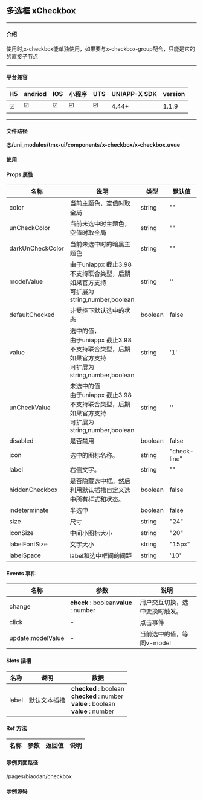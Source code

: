 
## 多选框 xCheckbox

***

#### 介绍

使用时,x-checkbox能单独使用，如果要与x-checkbox-group配合，只能是它的的直接子节点

***

#### 平台兼容

| H5 | andriod | IOS | 小程序 | UTS | UNIAPP-X SDK | version |
| --- | --- | --- | --- | --- | --- | --- |
| ☑ | ☑️ | ☑️ | ☑️ | ☑️ | 4.44+ | 1.1.9 |

***

#### 文件路径

**@/uni_modules/tmx-ui/components/x-checkbox/x-checkbox.uvue**

#### 使用

<x-checkbox></x-checkbox>

#### Props 属性

| 名称 | 说明 | 类型 | 默认值 |
| ------ | ---- | ---- | ---- |
| color | 当前主题色，空值时取全局 | string | "" |
| unCheckColor | 当前未选中时主题色，空值时取全局 | string | "" |
| darkUnCheckColor | 当前未选中时的暗黑主题色 | string | "" |
| modelValue | 由于uniappx 截止3.98<br>不支持联合类型，后期如果官方支持<br>可扩展为string,number,boolean | string | '' |
| defaultChecked | 非受控下默认选中的状态 | boolean | false |
| value | 选中的值，<br>由于uniappx 截止3.98<br>不支持联合类型，后期如果官方支持<br>可扩展为string,number,boolean | string | '1' |
| unCheckValue | 未选中的值<br>由于uniappx 截止3.98<br>不支持联合类型，后期如果官方支持<br>可扩展为string,number,boolean | string | '' |
| disabled | 是否禁用 | boolean | false |
| icon | 选中的图标名称。 | string | "check-line" |
| label | 右侧文字。 | string | "" |
| hiddenCheckbox | 是否隐藏选中框。然后利用默认插槽自定义选中所有样式和状态。 | boolean | false |
| indeterminate | 半选中 | boolean | false |
| size | 尺寸 | string | "24" |
| iconSize | 中间小图标大小 | string | "20" |
| labelFontSize | 文字大小 | string | "15px" |
| labelSpace | label和选中框间的间距 | string | '10' |



#### Events 事件

| 名称 | 参数 | 说明 |
| ------ | ---- | ---- |
| change | **check** : boolean**value** : number | 用户交互切换，选中变换时触发。 |
| click | - | 点击事件 |
| update:modelValue | - | 当前选中的值，等同v-model |


#### Slots 插槽

| 名称 | 说明 | 数据 |
| ------ | ---- | ---- |
| label | 默认文本插槽 | **checked** : boolean<br>**checked** : number<br>**value** : boolean<br>**value** : number<br> |


#### Ref 方法

| 名称 | 参数 | 返回值 | 说明 |
| ------ | ---- | ---- | ---- |


#### 示例页面路径

/pages/biaodan/checkbox

#### 示例源码

<template>
	<!-- #ifdef APP -->
	<scroll-view style="flex:1">
	<!-- #endif -->
	<!-- #ifdef MP-WEIXIN -->
	<page-meta :page-style="`background-color:${xThemeConfigBgColor}`">
		<navigation-bar :background-color="xThemeConfigNavBgColor" :front-color="xThemeConfigNavFontColor"></navigation-bar>
	</page-meta>
	<!-- #endif -->
		<x-sheet>
			<x-text font-size="18" class=" text-weight-b mb-8">多选框 checkbox</x-text>
			<x-text  color="#999999">
				由于uniappx3.98不支持联合类型推断，因此选中和未选中值只能是number，待后续官方兼容类型推断
			</x-text>
		</x-sheet>
		<x-loading v-if="loading"></x-loading>
		<view v-if="!loading">
			<x-sheet class="flex flex-row">
				
				<x-checkbox @change="onlyChange" label="苹果"></x-checkbox>
				<x-checkbox color="error"  unCheckColor="error" class="ml-12" label="香蕉"></x-checkbox>
				<x-checkbox color="warn"  unCheckColor="warn" class="ml-12" label="豆腐"></x-checkbox>
				<x-checkbox :model-value="'1'" color="success"  unCheckColor="success" class="ml-12" label="李子"></x-checkbox>
			</x-sheet>
			<x-sheet>
				<x-checkbox   unCheckColor="primary" >
					<template v-slot:label><x-text>由于uniappx3.98不支持联合类型推断，因此选中和未选中值只能是number，待后续官方兼容类型推断</x-text></template>
				</x-checkbox>
				<x-checkbox color="error"   unCheckColor="error"  class="mt-12">
					<template v-slot:label><x-text>由于uniappx3.98不支持联合类型推断，因此选中和未选中值只能是number，待后续官方兼容类型推断</x-text></template>
				</x-checkbox>
				<x-checkbox-group direction='column'>
					<x-checkbox  color="error"   unCheckColor="error"  class="mt-12">
						<template v-slot:label>
							<x-text>由于uniappx3.98不支持联合类型推断，因此选中和未选中值只能是number，待后续官方兼容类型推断</x-text>
						</template>
					</x-checkbox>
				</x-checkbox-group>
			</x-sheet>
			<x-sheet>
				<x-text font-size="18" class=" text-weight-b mb-8">通过插槽完全自定样式</x-text>
				<x-text  color="#999999" class="text-size-b">
					不需要再引入其它变量，可通过插槽变量控制样式
				</x-text>
			</x-sheet>
			<x-sheet>
				<x-checkbox :hidden-checkbox="true">
					<template v-slot:label="{checked,value}">
						<x-sheet :margin="['0']" :color="checked?'primary':'info'"
							class="flex flex-row flex-row-center-start">
							<x-checkbox :model-value="value" color="warn"></x-checkbox>
							<x-text :class="[checked?'text-white':'text-black']" class="flex-1">{{checked}}点击我来切换选中</x-text>
						</x-sheet>
					</template>
				</x-checkbox>

				<x-checkbox :hidden-checkbox="true">
					<template v-slot:label="{checked,value}">
						<x-sheet :margin="['0','16','0','0']" :color="checked?'success':'info'"
							class="flex flex-row flex-row-center-start">
							<x-checkbox :model-value="value" :color="checked?'warn':'error'"></x-checkbox>
							<x-text :class="[checked?'text-white':'text-black']" class="flex-1">{{checked}}点击我来切换选中</x-text>
						</x-sheet>
					</template>
				</x-checkbox>

			</x-sheet>
			<x-sheet>
				<x-text font-size="18" class=" text-weight-b">修改选中的图标</x-text>
			</x-sheet>
			<x-sheet class="flex flex-row">
				<x-checkbox :model-value="'1'" icon="check-double-line" label="苹果"></x-checkbox>
				<x-checkbox :model-value="'1'" icon="thunderstorms-fill" color="error" class="ml-12"
					label="香蕉"></x-checkbox>
				<x-checkbox :model-value="'1'" icon="flutter-fill" color="success" class="ml-12" label="香蕉"></x-checkbox>
			</x-sheet>

			<x-sheet>
				<x-text font-size="18" class=" text-weight-b mb-8">多选框组 x-checkbox-group</x-text>
				<x-text  color="#999999" class="text-size-b">
					使用时,x-checkbox可以不是x-checkbox-group的直接子节点
				</x-text>
				<x-text  color="#999999" class="text-size-b">
					{{checkbox.toString()}},选项组时value是唯一值，不可重复。
				</x-text>

			</x-sheet>
			<x-sheet>
				<x-checkbox-group v-model="checkbox">
					<x-checkbox  v-for="(item,index) in list" :key="index" class="pr-12 mb-12" :label="item.label"
						:value="item.id"></x-checkbox>
				</x-checkbox-group>
				<x-button :block="true" @click="checkbox = ['4','5']">赋值['4','5']</x-button>
			</x-sheet>
			<x-sheet>
				<x-checkbox-group v-model="checkbox" direction="column">
					<view hover-class="opacity-5" :hover-stay-time="100" @click="groupPhus(item.id)" v-for="(item,index) in list" :key="index" class="flex flex-row flex-row-center-between">
						<x-text>{{item.label}}</x-text>
						<x-checkbox  style="pointer-events: none;" class="py-12" :value="item.id" labelSpace="0"></x-checkbox>
					</view>
				</x-checkbox-group>
			</x-sheet>
			

			<x-sheet>
				<x-text font-size="18" class=" text-weight-b ">半选中状态{{checkbox2.toString()}}</x-text>
			</x-sheet>
			<x-sheet>
				<x-checkbox class="mb-12" @change="allChange" v-model="checked" :indeterminate="indeterminate"
					label="全部"></x-checkbox>
				<x-checkbox-group @change="onChange" v-model="checkbox2">
					<x-checkbox v-for="(item,index) in list" :key="index" class="pr-12 mb-12" :label="item.label"
						:value="item.id"></x-checkbox>
				</x-checkbox-group>
			</x-sheet>
		</view>
	<!-- #ifdef APP -->
	</scroll-view>
	<!-- #endif -->
</template>

<script>
	type listtype = {
		label : string,
		id : string
	}
	export default {
		data() {
			return {
				
				loading:true,
				checkbox: ['2', '3'],
				checkbox2: [] as string[],
				indeterminate: false,
				checked: '',
				list: [
					{ label: "香蕉", id: "1" } as listtype,
					{ label: "豆腐", id: "2" } as listtype,
					{ label: "苹果", id: "3" } as listtype,
					{ label: "大豆", id: "4" } as listtype,
					{ label: "李子", id: "5" } as listtype,
				] as listtype[]
			};
		},
		onLoad() {
			setTimeout(()=>{
				this.loading = false;
			},1000)
		},
		methods: {
			onlyChange(isChecked:boolean){
				console.log(isChecked)
			},
			groupPhus(id:string){
				let obxids = this.checkbox.slice(0)
				let index = this.checkbox.findIndex((eid:string):boolean => eid == id)
				if(index>-1){
					obxids.splice(index,1)
				}else{
					obxids.push(id)
				}
				this.checkbox = obxids
			},
			onChange(value : string[]) {
				if (value.length == this.list.length) {
					this.indeterminate = false;
					this.checked = "1";
				} else if (value.length < this.list.length && value.length > 0) {
					this.indeterminate = true;
					this.checked = "";
				} else {
					this.indeterminate = false;
					this.checked = "";
				}
			},
			allChange(ischecked : boolean) {
				if (ischecked && !this.indeterminate) {
					this.indeterminate = false;
					this.checkbox2 = ["1","2","3","4","5"]
				}
				if (!ischecked && !this.indeterminate) {
					this.indeterminate = false;
					this.checkbox2 = []
				}
				if (this.indeterminate) {
					this.indeterminate = false;
					this.checkbox2 = ["1","2","3","4","5"]
					this.checked = '1'

				}

			}
		}
	}
</script>

<style lang="scss">

</style>
		

